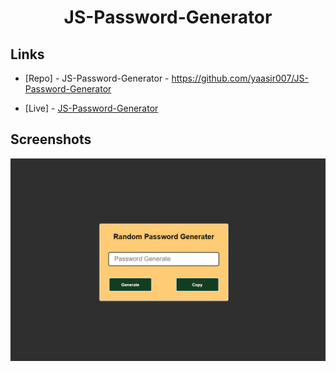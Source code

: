 <h1 align="center">JS-Password-Generator</h1>

## Links

- [Repo] - JS-Password-Generator - https://github.com/yaasir007/JS-Password-Generator

- [Live] - <a href="https://js-password-generater.netlify.app" target="_blank">JS-Password-Generator</a>

## Screenshots

![Home Page](scren.PNG "Home Page")
